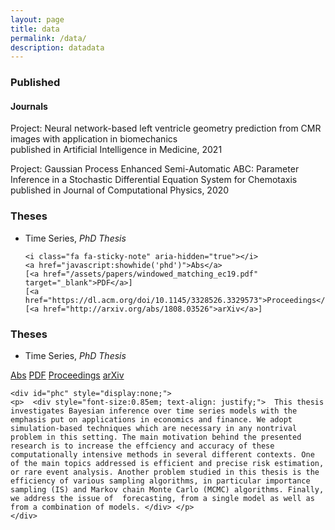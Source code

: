 ```yaml
---
layout: page
title: data
permalink: /data/
description: datadata
---
```


<script type="text/javascript">
 function showhide(id) {
    var e = document.getElementById(id);
    e.style.display = (e.style.display == 'block') ? 'none' : 'block';
 }
</script>

### Published

#### Journals 

Project: Neural network-based left ventricle geometry prediction from CMR images with application in biomechanics  
published in Artificial Intelligence in Medicine, 2021

Project: Gaussian Process Enhanced Semi-Automatic ABC: Parameter Inference in a Stochastic Differential Equation System for Chemotaxis  
published in Journal of Computational Physics, 2020


### Theses
* Time Series, _PhD Thesis_
	
	 
	  <i class="fa fa-sticky-note" aria-hidden="true"></i>
	  <a href="javascript:showhide('phd')">Abs</a>
	  [<a href="/assets/papers/windowed_matching_ec19.pdf" target="_blank">PDF</a>]
	  [<a href="https://dl.acm.org/doi/10.1145/3328526.3329573">Proceedings</a>]
	  [<a href="http://arxiv.org/abs/1808.03526">arXiv</a>]
	  
	<div id="phd" style="display:none;">
	<p>  <div style="font-size:0.85em; text-align: justify;">  This thesis investigates Bayesian inference over time series models with the emphasis put on applications in economics and finance. We adopt simulation-based techniques which are necessary in any nontrival problem in this setting. The main motivation behind the presented research is to increase the effciency and accuracy of these computationally intensive methods in several different contexts. One of the main topics addressed is efficient and precise risk estimation, or rare event analysis. Another problem studied in this thesis is the efficiency of various sampling algorithms, in particular importance sampling (IS) and Markov chain Monte Carlo (MCMC) algorithms. Finally, we address the issue of  forecasting, from a single model as well as from a combination of models. </div> </p>
	</div>
	

### Theses
* Time Series, _PhD Thesis_
	
	 
<a href="javascript:showhide('phc')" class="btn btn-sm z-depth-0" role="button" target="_blank">	  <i class="fa fa-sticky-note" aria-hidden="true"></i>Abs</a>
	  <a href="/assets/papers/windowed_matching_ec19.pdf" class="btn btn-sm z-depth-0" role="button" target="_blank">PDF</a>
	  <a href="https://dl.acm.org/doi/10.1145/3328526.3329573" class="btn btn-sm z-depth-0" role="button" target="_blank">Proceedings</a>
	  <a href="http://arxiv.org/abs/1808.03526" class="btn btn-sm z-depth-0" role="button" target="_blank">arXiv</a>
	  
	<div id="phc" style="display:none;">
	<p>  <div style="font-size:0.85em; text-align: justify;">  This thesis investigates Bayesian inference over time series models with the emphasis put on applications in economics and finance. We adopt simulation-based techniques which are necessary in any nontrival problem in this setting. The main motivation behind the presented research is to increase the effciency and accuracy of these computationally intensive methods in several different contexts. One of the main topics addressed is efficient and precise risk estimation, or rare event analysis. Another problem studied in this thesis is the efficiency of various sampling algorithms, in particular importance sampling (IS) and Markov chain Monte Carlo (MCMC) algorithms. Finally, we address the issue of  forecasting, from a single model as well as from a combination of models. </div> </p>
	</div>
	

